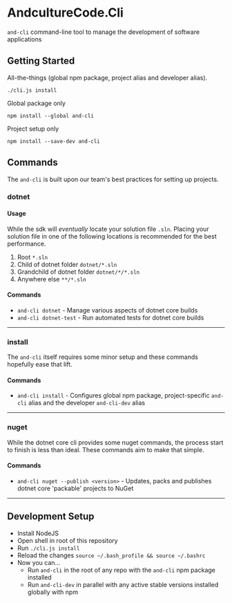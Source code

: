 # AndcultureCode.Cli
`and-cli` command-line tool to manage the development of software applications

## Getting Started

All-the-things (global npm package, project alias and developer alias).
```
./cli.js install
```

Global package only
```
npm install --global and-cli
```

Project setup only
```
npm install --save-dev and-cli
```

## Commands

The `and-cli` is built upon our team's best practices for setting up projects.

### dotnet

#### Usage

While the sdk will _eventually_ locate your solution file `.sln`. Placing your solution file in one of the following locations is recommended for the
best performance.

1. Root `*.sln`
2. Child of dotnet folder `dotnet/*.sln`
3. Grandchild of dotnet folder `dotnet/*/*.sln`
4. Anywhere else `**/*.sln`

#### Commands

* `and-cli dotnet` - Manage various aspects of dotnet core builds
* `and-cli dotnet-test` - Run automated tests for dotnet core builds

---

### install

The `and-cli` itself requires some minor setup and these commands hopefully ease that lift.

#### Commands

* `and-cli install` - Configures global npm package, project-specific `and-cli` alias and the developer `and-cli-dev` alias

---

### nuget

While the dotnet core cli provides some nuget commands, the process start to finish is less than ideal. These commands aim to make that simple.

#### Commands

* `and-cli nuget --publish <version>` - Updates, packs and publishes dotnet core 'packable' projects to NuGet

---

## Development Setup

* Install NodeJS
* Open shell in root of this repository
* Run `./cli.js install`
* Reload the changes `source ~/.bash_profile && source ~/.bashrc`
* Now you can...
    * Run `and-cli` in the root of any repo with the `and-cli` npm package installed
    * Run `and-cli-dev` in parallel with any active stable versions installed globally with npm